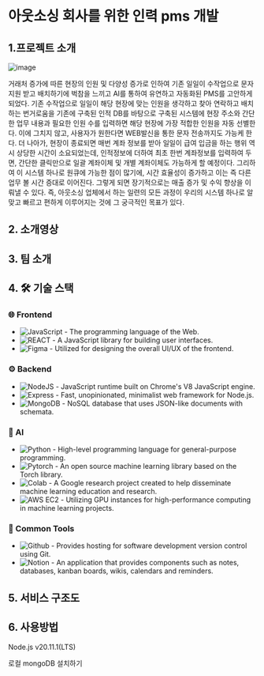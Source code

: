 # 아웃소싱 회사를 위한 인력 pms 개발
## 1.프로젝트 소개
![image](https://github.com/kookmin-sw/capstone-2024-35/assets/162407707/6b453b05-ba72-4bd6-8e4c-f8955ecee624)

거래처 증가에 따른 현장의 인원 및 다양성 증가로 인하여 기존 일일이 수작업으로 문자 지원 받고 배치하기에 벅참을 느끼고 AI를 통하여 유연하고 자동화된 PMS를 고안하게 되었다. 기존 수작업으로 일일이 해당 현장에 맞는 인원을 생각하고 찾아 연락하고 배치하는 번거로움을 기존에 구축된 인적 DB를 바탕으로 구축된 시스템에 현장 주소와 간단한 업무 내용과 필요한 인원 수를 입력하면 해당 현장에 가장 적합한 인원을 자동 선별한다. 이에 그치지 않고, 사용자가 원한다면 WEB발신을 통한 문자 전송까지도 가능케 한다. 더 나아가, 현장이 종료되면 매번 계좌 정보를 받아 일일이 급여 입금을 하는 행위 역시 상당한 시간이 소요되었는데, 인적정보에 더하여 최초 한번 계좌정보를 입력하여 두면, 간단한 클릭만으로 일괄 계좌이체 및 개별 계좌이체도 가능하게 할 예정이다.
그리하여 이 시스템 하나로 원큐에 가능한 점이 많기에, 시간 효율성이 증가하고 이는 즉 다른 업무 볼 시간 증대로 이어진다. 그렇게 되면 장기적으로는 매출 증가 및 수익 향상을 이뤄낼 수 있다. 즉, 아웃소싱 업체에서 하는 일련의 모든 과정이 우리의 시스템 하나로 알맞고 빠르고 편하게 이루어지는 것에 그 궁극적인 목표가 있다. 

## 2. 소개영상

## 3. 팀 소개




## 4. 🛠 기술 스택

### 🌐 Frontend
- ![JavaScript](https://img.shields.io/badge/-JavaScript-F7DF1E?style=flat&logo=javascript&logoColor=black) - The programming language of the Web.
- ![REACT](https://img.shields.io/badge/-React-61DAFB?style=flat&logo=react&logoColor=black) - A JavaScript library for building user interfaces.
- ![Figma](https://img.shields.io/badge/-Figma-F24E1E?style=flat&logo=figma&logoColor=white) - Utilized for designing the overall UI/UX of the frontend.


### ⚙️ Backend
- ![NodeJS](https://img.shields.io/badge/-NodeJS-339933?style=flat&logo=nodedotjs&logoColor=white) - JavaScript runtime built on Chrome's V8 JavaScript engine.
- ![Express](https://img.shields.io/badge/-Express-000000?style=flat&logo=express&logoColor=white) - Fast, unopinionated, minimalist web framework for Node.js.
- ![MongoDB](https://img.shields.io/badge/-MongoDB-47A248?style=flat&logo=mongodb&logoColor=white) - NoSQL database that uses JSON-like documents with schemata.

### 🤖 AI
- ![Python](https://img.shields.io/badge/-Python-3776AB?style=flat&logo=python&logoColor=white) - High-level programming language for general-purpose programming.
- ![Pytorch](https://img.shields.io/badge/-Pytorch-EE4C2C?style=flat&logo=pytorch&logoColor=white) - An open source machine learning library based on the Torch library.
- ![Colab](https://img.shields.io/badge/-Colab-F9AB00?style=flat&logo=googlecolab&logoColor=white) - A Google research project created to help disseminate machine learning education and research.
- ![AWS EC2](https://img.shields.io/badge/-AWS%20EC2-232F3E?style=flat&logo=amazonaws&logoColor=white) - Utilizing GPU instances for high-performance computing in machine learning projects.


### 🧰 Common Tools
- ![Github](https://img.shields.io/badge/-Github-181717?style=flat&logo=github&logoColor=white) - Provides hosting for software development version control using Git.
- ![Notion](https://img.shields.io/badge/-Notion-000000?style=flat&logo=notion&logoColor=white) - An application that provides components such as notes, databases, kanban boards, wikis, calendars and reminders.




## 5. 서비스 구조도


## 6. 사용방법
Node.js v20.11.1(LTS)

로컬 mongoDB 설치하기
